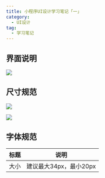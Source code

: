 ```yaml
---
title: 小程序UI设计学习笔记「一」
category:
  - UI设计
tag:
  - 学习笔记
---
```


## 界面说明

![](https://tva1.sinaimg.cn/large/00831rSTly1gcthrlm7xij30ua0u0jsb.jpg)

<!-- more -->

## 尺寸规范

![](https://tva1.sinaimg.cn/large/00831rSTly1gcthv722acj31pl0u0q8y.jpg)

![](https://tva1.sinaimg.cn/large/00831rSTly1gcl3r3uvzdj30qi16agon.jpg)

## 字体规范

标题 | 说明
---|---
大小 | 建议最大34px，最小20px
